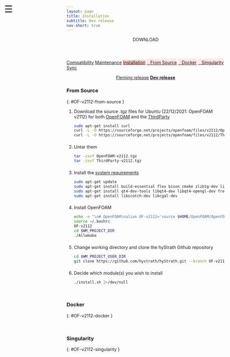 ```yaml
---
layout: page
title: Installation
subtitle: Dev release
nav-short: true
--- 
```


<div id="mySidenav" class="sidenav">
  <a href="javascript:void(0)" class="closebtn" onclick="closeNav()"><i class='fa fa-times'></i></a>
  <header>DOWNLOAD</header>
  <a href="https://hystrath.github.io/download/compatibility/">Compatibility</a>
  <a href="https://hystrath.github.io/download/maintenance/">Maintenance</a>
  <a href="https://hystrath.github.io/download/dev/installation/" style="background-color:#FFCCCC">Installation</a>
  <a href="https://hystrath.github.io/download/dev/installation/#OF-v2112-from-source" style="background-color:#FFE6E6; padding-top:4px; padding-bottom:4px">&nbsp;&nbsp; From Source</a>
  <a href="https://hystrath.github.io/download/dev/installation/#OF-v2112-docker" style="background-color:#FFE6E6; padding-top:4px; padding-bottom:4px">&nbsp;&nbsp; Docker</a>
  <a href="https://hystrath.github.io/download/dev/installation/#OF-v2112-singularity" style="background-color:#FFE6E6; padding-top:4px;">&nbsp;&nbsp; Singularity</a>
  <a href="https://hystrath.github.io/download/dev/sync/">Sync</a>
</div>

<span style="position: fixed;font-size:30px;cursor:pointer; margin:0px; top:60px;left:30px;" onclick="reopenNav()">&#9776;</span>

<script>
function openNav() {
  document.getElementById("mySidenav").style.width = "210px";
  document.getElementById("mySidenav").style.transition = "0s";
}

function closeNav() {
  document.getElementById("mySidenav").style.width = "0px";
  localStorage.removeItem('show_sidenav');
}

function reopenNav() {
  document.getElementById("mySidenav").style.width = "210px";
  document.getElementById("mySidenav").style.transition = "0.5s";
  localStorage.setItem("show_sidenav", true);
}

if (localStorage.getItem("show_sidenav")) openNav()
</script>

<p align="center">
  <a class="btn btn-outline-dark" href="https://hystrath.github.io/download/fleming/installation/" role="button">Fleming release</a>
  <a class="btn btn-warning" href="https://hystrath.github.io/download/dev/installation/" role="button"><b>Dev release</b></a>
</p>

### From Source
{: #OF-v2112-from-source }

1. Download the source .tgz files for Ubuntu (22/12/2021: OpenFOAM v2112) for both [OpenFOAM](https://sourceforge.net/projects/openfoam/files/v2112/OpenFOAM-v2112.tgz) and the [ThirdParty](https://sourceforge.net/projects/openfoam/files/v2112/ThirdParty-v2112.tgz)  
    ```sh
    sudo apt-get install curl
    curl -L -O https://sourceforge.net/projects/openfoam/files/v2112/OpenFOAM-v2112.tgz
    curl -L -O https://sourceforge.net/projects/openfoam/files/v2112/ThirdParty-v2112.tgz
    ```
    <div style="line-height:50%;">
        <br>
    </div>
2. Untar them  
    ```sh
    tar -zxvf OpenFOAM-v2112.tgz
    tar -zxvf ThirdParty-v2112.tgz
    ```
    <div style="line-height:50%;">
        <br>
    </div>
3. Install the [system requirements](https://www.openfoam.com/documentation/system-requirements.php)  
    ```sh
    sudo apt-get update
    sudo apt-get install build-essential flex bison cmake zlib1g-dev libboost-system-dev libboost-thread-dev libopenmpi-dev openmpi-bin gnuplot libreadline-dev libncurses-dev libxt-dev
    sudo apt-get install qt4-dev-tools libqt4-dev libqt4-opengl-dev freeglut3-dev libqtwebkit-dev
    sudo apt-get install libscotch-dev libcgal-dev
    ```
    <div style="line-height:50%;">
        <br>
    </div>
4. Install OpenFOAM    
    ```sh
    echo -e "\n# OpenFOAM\nalias OF-v2112='source $HOME/OpenFOAM/OpenFOAM-v2112/etc/bashrc'" >> ~/.bashrc
    source ~/.bashrc
    OF-v2112
    cd $WM_PROJECT_DIR
    ./Allwmake
    ```
    <div style="line-height:50%;">
        <br>
    </div>
5. Change working directory and clone the hyStrath Github repository   
    ```sh
    cd $WM_PROJECT_USER_DIR
    git clone https://github.com/hystrath/hyStrath.git --branch OF-v2112 --single-branch && cd hyStrath/
    ```
    <div style="line-height:50%;">
        <br>
    </div>
6. Decide which module(s) you wish to install  
    ```sh 
    ./install.sh 2>/dev/null
    ```

<br>
    
### Docker
{: #OF-v2112-docker }

<br>

### Singularity
{: #OF-v2112-singularity }
